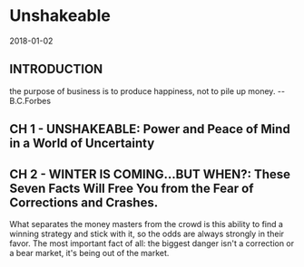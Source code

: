 # Unshakeable
2018-01-02


## INTRODUCTION
the purpose of business is to produce happiness, not to pile up money.
    -- B.C.Forbes


## CH 1 - UNSHAKEABLE: Power and Peace of Mind in a World of Uncertainty
## CH 2 - WINTER IS COMING...BUT WHEN?: These Seven Facts Will Free You from the Fear of Corrections and Crashes.
What separates the money masters from the crowd is this ability to find a winning strategy and stick with it, so the odds are always strongly in their favor.
The most important fact of all: the biggest danger isn't a correction or a bear market, it's being out of the market.
